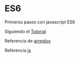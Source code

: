 # ES6
Primeros pasos con javascript ES6

Siguiendo el [Tutorial](https://www.youtube.com/watch?v=UQtZVQlF-0s&list=PLhSj3UTs2_yX_ct0OfHrmMwKL8wpz-N2j&index=6)

Referencia de [arreglos](https://developer.mozilla.org/es/docs/Web/JavaScript/Referencia/Objetos_globales/Array)

Referencia [js](https://www.tutorialesprogramacionya.com/javascriptya/index.php?inicio=90)
